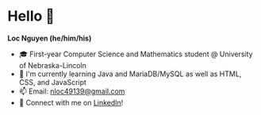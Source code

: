 # Hello 👋

**Loc Nguyen (he/him/his)**

- 🎓 First-year Computer Science and Mathematics student @ University of Nebraska-Lincoln 
- 🌱 I'm currently learning Java and MariaDB/MySQL as well as HTML, CSS, and JavaScript
- 📫 Email: [nloc49139@gmail.com](mailto:nloc49139@gmail.com)
- 🔗 Connect with me on [LinkedIn](https://www.linkedin.com/in/locnugwin/)!
